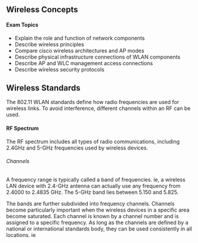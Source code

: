 ## Wireless Concepts

#### Exam Topics

- Explain the role and function of network components
- Describe wireless principles
- Compare cisco wireless architectures and AP modes
- Describe physical infrastructure connections of WLAN components
- Describe AP and WLC management access connections
- Describe wireless security protocols

## Wireless Standards

The 802.11 WLAN standards define how radio frequencies are used for wireless links. To avoid interference, different channels within an RF can be used.

#### RF Spectrum

The RF spectrum includes all types of radio communications, including 2.4GHz and 5-GHz frequencies used by wireless devices.

###### Channels

A frequency range is typically called a band of frequencies. ie, a wireless LAN device with 2.4-GHz antenna can actually use any frequency from 2.4000 to 2.4835 GHz. The 5-GHz band lies between 5.150 and 5.825.

The bands are further subdivided into frequency channels. Channels become particularly important when the wireless devices in a specific area become saturated. Each channel is known by a channel number and is assigned to a specific frequency. As long as the channels are defined by a national or international standards body, they can be used consistently in all locations. ie


